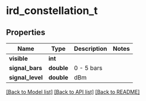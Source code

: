 # ird_constellation_t

## Properties
Name | Type | Description | Notes
------------ | ------------- | ------------- | -------------
**visible** | **int** |  | 
**signal_bars** | **double** | 0 - 5 bars | 
**signal_level** | **double** | dBm | 

[[Back to Model list]](../README.md#documentation-for-models) [[Back to API list]](../README.md#documentation-for-api-endpoints) [[Back to README]](../README.md)



